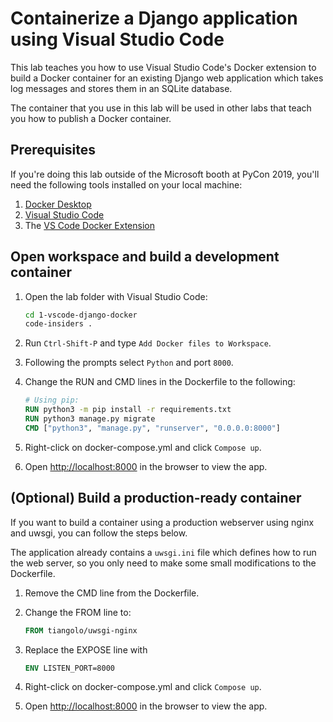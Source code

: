 # Containerize a Django application using Visual Studio Code

This lab teaches you how to use Visual Studio Code's Docker extension to build a Docker container for an existing Django web application which
takes log messages and stores them in an SQLite database.

The container that you use in this lab will be used in other labs that teach you how to publish a Docker container.

## Prerequisites

If you're doing this lab outside of the Microsoft booth at PyCon 2019, you'll need the following tools installed on your local machine:

1. [Docker Desktop](https://www.docker.com/products/docker-desktop)
1. [Visual Studio Code](https://code.visualstudio.com)
1. The [VS Code Docker Extension](https://marketplace.visualstudio.com/items?itemName=PeterJausovec.vscode-docker)

## Open workspace and build a development container

1. Open the lab folder with Visual Studio Code:

    ```bash
    cd 1-vscode-django-docker
    code-insiders .
    ```

1. Run `Ctrl-Shift-P` and type `Add Docker files to Workspace`.
1. Following the prompts select `Python` and port `8000`.
1. Change the RUN and CMD lines in the Dockerfile to the following:

    ```Dockerfile
    # Using pip:
    RUN python3 -m pip install -r requirements.txt
    RUN python3 manage.py migrate
    CMD ["python3", "manage.py", "runserver", "0.0.0.0:8000"]
    ```

1. Right-click on docker-compose.yml and click `Compose up`.
1. Open [http://localhost:8000](http://localhost:8000) in the browser to view the app.

## (Optional) Build a production-ready container

If you want to build a container using a production webserver using nginx and uwsgi, you can follow the steps below.

The application already contains a `uwsgi.ini` file which defines how to run the web server,
so you only need to make some small modifications to the Dockerfile.

1. Remove the CMD line from the Dockerfile.
1. Change the FROM line to:

    ```Dockerfile
    FROM tiangolo/uwsgi-nginx
    ```

1. Replace the EXPOSE line with

    ```Dockerfile
    ENV LISTEN_PORT=8000
    ```

1. Right-click on docker-compose.yml and click `Compose up`.
1. Open [http://localhost:8000](http://localhost:8000) in the browser to view the app.
